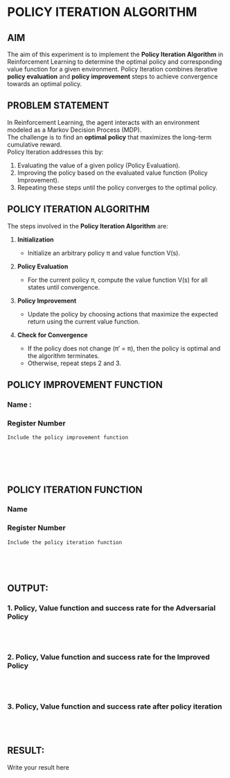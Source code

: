 # POLICY ITERATION ALGORITHM

## AIM
The aim of this experiment is to implement the **Policy Iteration Algorithm** in Reinforcement Learning to determine the optimal policy and corresponding value function for a given environment. Policy Iteration combines iterative **policy evaluation** and **policy improvement** steps to achieve convergence towards an optimal policy.

## PROBLEM STATEMENT
In Reinforcement Learning, the agent interacts with an environment modeled as a Markov Decision Process (MDP).  
The challenge is to find an **optimal policy** that maximizes the long-term cumulative reward.  
Policy Iteration addresses this by:
1. Evaluating the value of a given policy (Policy Evaluation).
2. Improving the policy based on the evaluated value function (Policy Improvement).
3. Repeating these steps until the policy converges to the optimal policy.

## POLICY ITERATION ALGORITHM
The steps involved in the **Policy Iteration Algorithm** are:

1. **Initialization**  
   - Initialize an arbitrary policy π and value function V(s).

2. **Policy Evaluation**  
   - For the current policy π, compute the value function V(s) for all states until convergence.

3. **Policy Improvement**  
   - Update the policy by choosing actions that maximize the expected return using the current value function.

4. **Check for Convergence**  
   - If the policy does not change (π′ = π), then the policy is optimal and the algorithm terminates.
   - Otherwise, repeat steps 2 and 3.

## POLICY IMPROVEMENT FUNCTION
### Name :
### Register Number
```python
Include the policy improvement function







```
## POLICY ITERATION FUNCTION
### Name
### Register Number
```python
Include the policy iteration function






```

## OUTPUT:
### 1. Policy, Value function and success rate for the Adversarial Policy
</br>
</br>

### 2. Policy, Value function and success rate for the Improved Policy
</br>
</br>

### 3. Policy, Value function and success rate after policy iteration
</br>
</br>


## RESULT:

Write your result here

